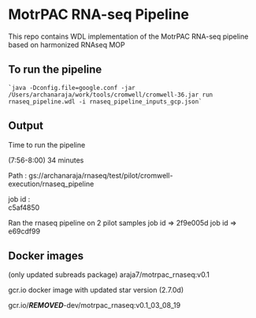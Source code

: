 MotrPAC RNA-seq Pipeline
=================================================
This repo contains WDL implementation of the MotrPAC RNA-seq pipeline based on harmonized RNAseq MOP

To run the pipeline
--------------------------------------------------
    `java -Dconfig.file=google.conf -jar /Users/archanaraja/work/tools/cromwell/cromwell-36.jar run rnaseq_pipeline.wdl -i rnaseq_pipeline_inputs_gcp.json`

Output
---------------------------------------------------
Time to run the pipeline

(7:56-8:00) 34 minutes

Path : gs://archanaraja/rnaseq/test/pilot/cromwell-execution/rnaseq_pipeline

job id :  
c5af4850

Ran the rnaseq pipeline on 2 pilot samples
job id => 2f9e005d
job id => e69cdf99

Docker images
------------------------------------------------------
(only updated subreads package)
araja7/motrpac_rnaseq:v0.1

gcr.io docker image with updated star version (2.7.0d)

gcr.io/***REMOVED***-dev/motrpac_rnaseq:v0.1_03_08_19

